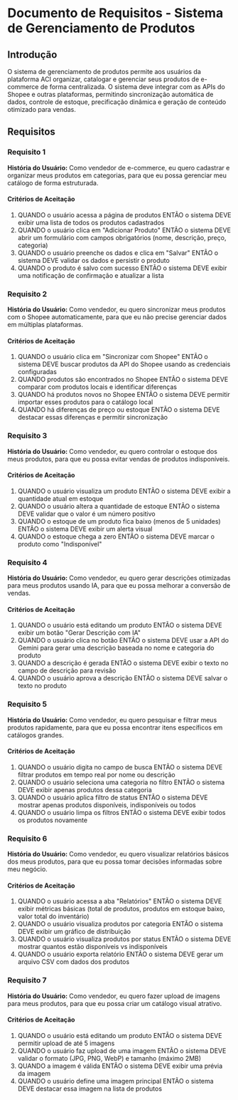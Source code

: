 # Documento de Requisitos - Sistema de Gerenciamento de Produtos

## Introdução

O sistema de gerenciamento de produtos permite aos usuários da plataforma ACI organizar, catalogar e gerenciar seus produtos de e-commerce de forma centralizada. O sistema deve integrar com as APIs do Shopee e outras plataformas, permitindo sincronização automática de dados, controle de estoque, precificação dinâmica e geração de conteúdo otimizado para vendas.

## Requisitos

### Requisito 1

**História do Usuário:** Como vendedor de e-commerce, eu quero cadastrar e organizar meus produtos em categorias, para que eu possa gerenciar meu catálogo de forma estruturada.

#### Critérios de Aceitação

1. QUANDO o usuário acessa a página de produtos ENTÃO o sistema DEVE exibir uma lista de todos os produtos cadastrados
2. QUANDO o usuário clica em "Adicionar Produto" ENTÃO o sistema DEVE abrir um formulário com campos obrigatórios (nome, descrição, preço, categoria)
3. QUANDO o usuário preenche os dados e clica em "Salvar" ENTÃO o sistema DEVE validar os dados e persistir o produto
4. QUANDO o produto é salvo com sucesso ENTÃO o sistema DEVE exibir uma notificação de confirmação e atualizar a lista

### Requisito 2

**História do Usuário:** Como vendedor, eu quero sincronizar meus produtos com o Shopee automaticamente, para que eu não precise gerenciar dados em múltiplas plataformas.

#### Critérios de Aceitação

1. QUANDO o usuário clica em "Sincronizar com Shopee" ENTÃO o sistema DEVE buscar produtos da API do Shopee usando as credenciais configuradas
2. QUANDO produtos são encontrados no Shopee ENTÃO o sistema DEVE comparar com produtos locais e identificar diferenças
3. QUANDO há produtos novos no Shopee ENTÃO o sistema DEVE permitir importar esses produtos para o catálogo local
4. QUANDO há diferenças de preço ou estoque ENTÃO o sistema DEVE destacar essas diferenças e permitir sincronização

### Requisito 3

**História do Usuário:** Como vendedor, eu quero controlar o estoque dos meus produtos, para que eu possa evitar vendas de produtos indisponíveis.

#### Critérios de Aceitação

1. QUANDO o usuário visualiza um produto ENTÃO o sistema DEVE exibir a quantidade atual em estoque
2. QUANDO o usuário altera a quantidade de estoque ENTÃO o sistema DEVE validar que o valor é um número positivo
3. QUANDO o estoque de um produto fica baixo (menos de 5 unidades) ENTÃO o sistema DEVE exibir um alerta visual
4. QUANDO o estoque chega a zero ENTÃO o sistema DEVE marcar o produto como "Indisponível"

### Requisito 4

**História do Usuário:** Como vendedor, eu quero gerar descrições otimizadas para meus produtos usando IA, para que eu possa melhorar a conversão de vendas.

#### Critérios de Aceitação

1. QUANDO o usuário está editando um produto ENTÃO o sistema DEVE exibir um botão "Gerar Descrição com IA"
2. QUANDO o usuário clica no botão ENTÃO o sistema DEVE usar a API do Gemini para gerar uma descrição baseada no nome e categoria do produto
3. QUANDO a descrição é gerada ENTÃO o sistema DEVE exibir o texto no campo de descrição para revisão
4. QUANDO o usuário aprova a descrição ENTÃO o sistema DEVE salvar o texto no produto

### Requisito 5

**História do Usuário:** Como vendedor, eu quero pesquisar e filtrar meus produtos rapidamente, para que eu possa encontrar itens específicos em catálogos grandes.

#### Critérios de Aceitação

1. QUANDO o usuário digita no campo de busca ENTÃO o sistema DEVE filtrar produtos em tempo real por nome ou descrição
2. QUANDO o usuário seleciona uma categoria no filtro ENTÃO o sistema DEVE exibir apenas produtos dessa categoria
3. QUANDO o usuário aplica filtro de status ENTÃO o sistema DEVE mostrar apenas produtos disponíveis, indisponíveis ou todos
4. QUANDO o usuário limpa os filtros ENTÃO o sistema DEVE exibir todos os produtos novamente

### Requisito 6

**História do Usuário:** Como vendedor, eu quero visualizar relatórios básicos dos meus produtos, para que eu possa tomar decisões informadas sobre meu negócio.

#### Critérios de Aceitação

1. QUANDO o usuário acessa a aba "Relatórios" ENTÃO o sistema DEVE exibir métricas básicas (total de produtos, produtos em estoque baixo, valor total do inventário)
2. QUANDO o usuário visualiza produtos por categoria ENTÃO o sistema DEVE exibir um gráfico de distribuição
3. QUANDO o usuário visualiza produtos por status ENTÃO o sistema DEVE mostrar quantos estão disponíveis vs indisponíveis
4. QUANDO o usuário exporta relatório ENTÃO o sistema DEVE gerar um arquivo CSV com dados dos produtos

### Requisito 7

**História do Usuário:** Como vendedor, eu quero fazer upload de imagens para meus produtos, para que eu possa criar um catálogo visual atrativo.

#### Critérios de Aceitação

1. QUANDO o usuário está editando um produto ENTÃO o sistema DEVE permitir upload de até 5 imagens
2. QUANDO o usuário faz upload de uma imagem ENTÃO o sistema DEVE validar o formato (JPG, PNG, WebP) e tamanho (máximo 2MB)
3. QUANDO a imagem é válida ENTÃO o sistema DEVE exibir uma prévia da imagem
4. QUANDO o usuário define uma imagem principal ENTÃO o sistema DEVE destacar essa imagem na lista de produtos